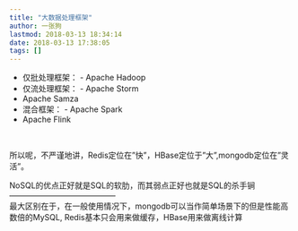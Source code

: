 ```yaml
---
title: "大数据处理框架"
author: 一张狗
lastmod: 2018-03-13 18:34:14
date: 2018-03-13 17:38:05
tags: []
---
```



- 仅批处理框架： - Apache Hadoop
- 仅流处理框架： - Apache Storm
- Apache Samza
- 混合框架： - Apache Spark
- Apache Flink

 

<div><div>所以呢，不严谨地讲，Redis定位在”快”，HBase定位于”大”,mongodb定位在”灵活”。

NoSQL的优点正好就是SQL的软肋，而其弱点正好也就是SQL的杀手锏  
 —————————————–  
 最大区别在于，在一般使用情况下，mongodb可以当作简单场景下的但是性能高数倍的MySQL, Redis基本只会用来做缓存，HBase用来做离线计算

</div></div>
